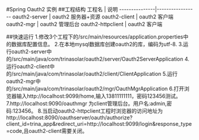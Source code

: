 #Spring Oauth2 实例
##工程结构
工程名          | 说明
---------------|-----------------
 oauth2-server | oauth2 服务器+资源
 oauth2-client | oauth2 客户端
 oauth2-mgr    | oauth2 管理后台
 oauth2-httpclient | oauth2 客户端

##快速运行
    1.修改3个工程下的/src/main/resources/application.properties中的数据库配置信息。
    2.在本地mysql数据库创建oauth2的库，编码为utf-8.
    3.运行oauth2-server中的/src/main/java/com/trinasolar/oauth2/server/Oauth2ServerApplication
    4.运行oauth2-client中的/src/main/java/com/trinasolar/oauth2/client/ClientApplication
    5.运行oauth2-mgr中的/src/main/java/com/trinasolar/oauth2/mgr/OauthMgrApplication
    6.打开浏览器输入http://localhost:9099/home,输入13811111111，密码123456测试。
    7.http://localhost:9090/oauthmgr 为client管理后台。用户名:admin,密码:123456。
    8.当启动oauth2-httpclient工程时浏览器的访问地址为http://localhost:8090/oauthserver/oauth/authorize?client_id=trina_app&redirect_uri=http://localhost:9099/login&response_type=code,且oauth2-client需要关闭。